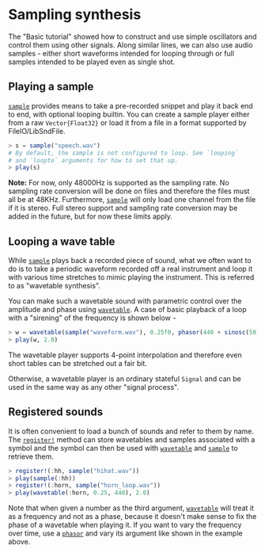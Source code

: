 # Sampling synthesis

The "Basic tutorial" showed how to construct and use simple
oscillators and control them using other signals. Along similar
lines, we can also use audio samples - either short waveforms
intended for looping through or full samples intended to be
played even as single shot.

## Playing a sample

[`sample`](@ref) provides means to take a pre-recorded snippet
and play it back end to end, with optional looping builtin.
You can create a sample player either from a raw `Vector{Float32}`
or load it from a file in a format supported by FileIO/LibSndFile.

```julia
> s = sample("speech.wav")
# By default, the sample is not configured to loop. See `looping`
# and `loopto` arguments for how to set that up.
> play(s)
```

**Note:** For now, only 48000Hz is supported as the sampling rate.
No sampling rate conversion will be done on files and therefore the
files must all be at 48KHz. Furthermore, [`sample`](@ref) will only
load one channel from the file if it is stereo. Full stereo support
and sampling rate conversion may be added in the future, but for now
these limits apply.

## Looping a wave table

While [`sample`](@ref) plays back a recorded piece of sound,
what we often want to do is to take a periodic waveform recorded
off a real instrument and loop it with various time stretches 
to mimic playing the instrument. This is referred to as "wavetable synthesis".

You can make such a wavetable sound with parametric control over the
amplitude and phase using [`wavetable`](@ref). A case of basic playback
of a loop with a "sirening" of the frequency is shown below -

```julia
> w = wavetable(sample("waveform.wav"), 0.25f0, phasor(440 + sinosc(50, 10)))
> play(w, 2.0)
```

The wavetable player supports 4-point interpolation and therefore 
even short tables can be stretched out a fair bit.

Otherwise, a wavetable player is an ordinary stateful `Signal` and can be used
in the same way as any other "signal process".

## Registered sounds

It is often convenient to load a bunch of sounds and refer to them by name. The
[`register!`](@ref) method can store wavetables and samples associated with a
symbol and the symbol can then be used with [`wavetable`](@ref) and
[`sample`](@ref) to retrieve them.

```julia
> register!(:hh, sample("hihat.wav"))
> play(sample(:hh))
> register!(:horn, sample("horn_loop.wav"))
> play(wavetable(:horn, 0.25, 440), 2.0)
```

Note that when given a number as the third argument, [`wavetable`](@ref)
will treat it as a frequency and not as a phase, because it doesn't make
sense to fix the phase of a wavetable when playing it. If you want to vary
the frequency over time, use a [`phasor`](@ref) and vary its argument
like shown in the example above.


